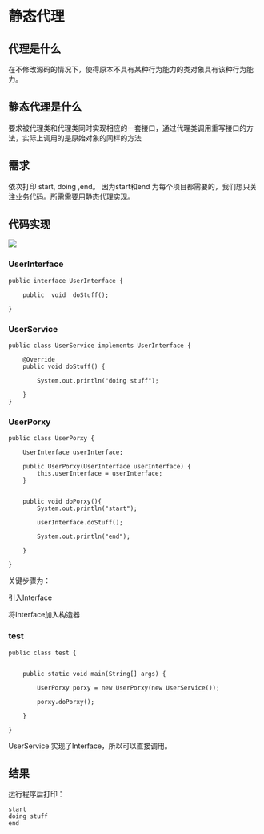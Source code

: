 # 静态代理

## 代理是什么

在不修改源码的情况下，使得原本不具有某种行为能力的类对象具有该种行为能力。

## 静态代理是什么

要求被代理类和代理类同时实现相应的一套接口，通过代理类调用重写接口的方法，实际上调用的是原始对象的同样的方法


## 需求

依次打印 start, doing ,end。 因为start和end 为每个项目都需要的，我们想只关注业务代码。所需需要用静态代理实现。

## 代码实现

![](../Images/1.png)

### UserInterface

	public interface UserInterface {
	
	    public  void  doStuff();
	
	}


### UserService

	public class UserService implements UserInterface {
	
	    @Override
	    public void doStuff() {
	
	        System.out.println("doing stuff");
	
	    }
	}

### UserPorxy

	public class UserPorxy {
	
	    UserInterface userInterface;
	
	    public UserPorxy(UserInterface userInterface) {
	        this.userInterface = userInterface;
	    }
	
	
	    public void doPorxy(){
	        System.out.println("start");
	
	        userInterface.doStuff();
	
	        System.out.println("end");
	
	    }
	
	}

关键步骤为：

引入Interface

将Interface加入构造器


### test

	public class test {
	
	
	    public static void main(String[] args) {
	
	        UserPorxy porxy = new UserPorxy(new UserService());
	
	        porxy.doPorxy();
	
	    }
	
	}

UserService 实现了Interface，所以可以直接调用。


## 结果

运行程序后打印：

	start
	doing stuff
	end

